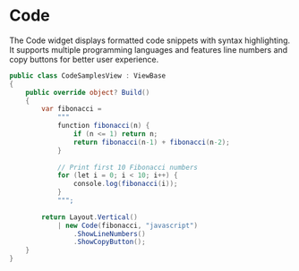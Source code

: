 # Code

The Code widget displays formatted code snippets with syntax highlighting. It supports multiple programming languages and features line numbers and copy buttons for better user experience.

```csharp demo-tabs
public class CodeSamplesView : ViewBase
{
    public override object? Build()
    {
        var fibonacci = 
            """
            function fibonacci(n) {
                if (n <= 1) return n;
                return fibonacci(n-1) + fibonacci(n-2);
            }
            
            // Print first 10 Fibonacci numbers
            for (let i = 0; i < 10; i++) {
                console.log(fibonacci(i));
            }
            """;
            
        return Layout.Vertical()
            | new Code(fibonacci, "javascript")
                .ShowLineNumbers()
                .ShowCopyButton();
    }
}
```

<WidgetDocs Type="Ivy.Code" ExtensionsType="Ivy.CodeExtensions"/> 